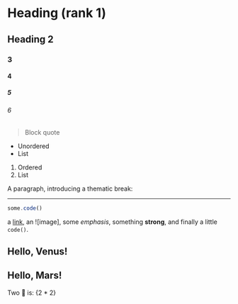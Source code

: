# Heading (rank 1)
## Heading 2
### 3
#### 4
##### 5
###### 6

> Block quote

* Unordered
* List

1. Ordered
2. List

A paragraph, introducing a thematic break:

---

```js
some.code()
```

a [link](https://example.com), an ![image], some *emphasis*,
something **strong**, and finally a little `code()`.

<h2>Hello, Venus!</h2>
<h2>Hello, Mars!</h2>
Two 🍰 is: {2 * 2}

